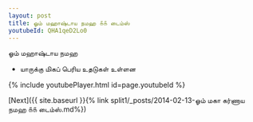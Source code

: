```yaml
---
layout: post
title: ஓம் மஹாஷ்டாய நமஹ ௧௧ டைம்ஸ்
youtubeId: QHA1qeD2Lo0
---
```

 
 
 ஓம் மஹாஷ்டாய நமஹ  
 
 -  யாருக்கு மிகப் பெரிய உதடுகள் உள்ளன 
 
  
 
  
 
 
 
 
 
 


{% include youtubePlayer.html id=page.youtubeId %}
 
[Next]({{ site.baseurl }}{% link  split1/_posts/2014-02-13-ஓம் மகா கர்ணாய நமஹ ௧௧ டைம்ஸ்.md%})
 
